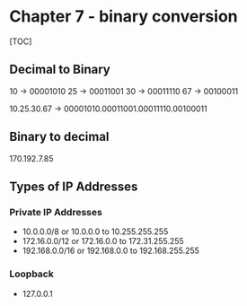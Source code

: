 # Chapter 7 - binary conversion

[TOC]

## Decimal to Binary

10 -> 00001010
25 -> 00011001
30 -> 00011110
67 -> 00100011

10.25.30.67 -> 00001010.00011001.00011110.00100011

## Binary to decimal

170.192.7.85

## Types of IP Addresses

### Private IP Addresses

* 10.0.0.0/8 or 10.0.0.0 to 10.255.255.255
* 172.16.0.0/12 or 172.16.0.0 to 172.31.255.255
* 192.168.0.0/16 or 192.168.0.0 to 192.168.255.255

### Loopback

* 127.0.0.1

